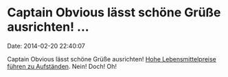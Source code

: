 Captain Obvious lässt schöne Grüße ausrichten! \...
===================================================

Date: 2014-02-20 22:40:07

Captain Obvious lässt schöne Grüße ausrichten! [Hohe Lebensmittelpreise
führen zu
Aufständen](http://motherboard.vice.com/blog/a-complex-systems-model-predicted-the-revolutions-sweeping-the-globe-right).
Nein! Doch! Oh!
